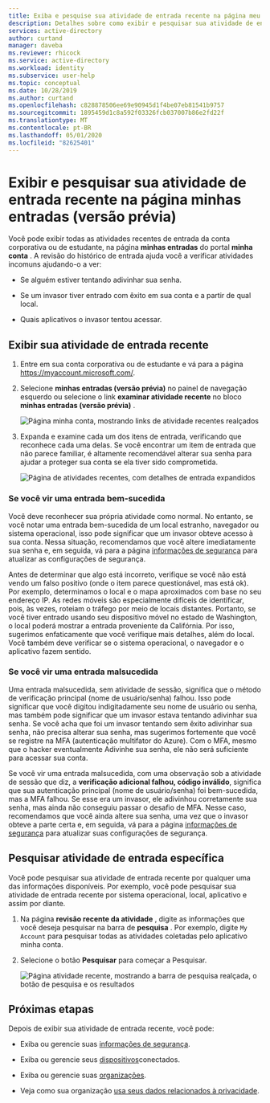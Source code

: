 ```yaml
---
title: Exiba e pesquise sua atividade de entrada recente na página meu logon (versão prévia)-Azure Active Directory | Microsoft Docs
description: Detalhes sobre como exibir e pesquisar sua atividade de entrada recente na página minhas entradas do portal minha conta.
services: active-directory
author: curtand
manager: daveba
ms.reviewer: rhicock
ms.service: active-directory
ms.workload: identity
ms.subservice: user-help
ms.topic: conceptual
ms.date: 10/28/2019
ms.author: curtand
ms.openlocfilehash: c828878506ee69e90945d1f4be07eb81541b9757
ms.sourcegitcommit: 1895459d1c8a592f03326fcb037007b86e2fd22f
ms.translationtype: MT
ms.contentlocale: pt-BR
ms.lasthandoff: 05/01/2020
ms.locfileid: "82625401"
---
```

# <a name="view-and-search-your-recent-sign-in-activity-from-the-my-sign-ins-preview-page"></a>Exibir e pesquisar sua atividade de entrada recente na página minhas entradas (versão prévia)

Você pode exibir todas as atividades recentes de entrada da conta corporativa ou de estudante, na página **minhas entradas** do portal **minha conta** . A revisão do histórico de entrada ajuda você a verificar atividades incomuns ajudando-o a ver:

- Se alguém estiver tentando adivinhar sua senha.

- Se um invasor tiver entrado com êxito em sua conta e a partir de qual local.

- Quais aplicativos o invasor tentou acessar.

## <a name="view-your-recent-sign-in-activity"></a>Exibir sua atividade de entrada recente

1. Entre em sua conta corporativa ou de estudante e vá para a página https://myaccount.microsoft.com/.

2. Selecione **minhas entradas (versão prévia)** no painel de navegação esquerdo ou selecione o link **examinar atividade recente** no bloco **minhas entradas (versão prévia)** .

    ![Página minha conta, mostrando links de atividade recentes realçados](media/my-account-portal/my-account-portal-sign-ins.png)

3. Expanda e examine cada um dos itens de entrada, verificando que reconhece cada uma delas. Se você encontrar um item de entrada que não parece familiar, é altamente recomendável alterar sua senha para ajudar a proteger sua conta se ela tiver sido comprometida.

    ![Página de atividades recentes, com detalhes de entrada expandidos](media/my-account-portal/my-account-portal-sign-ins-page.png)

### <a name="if-you-see-a-successful-sign-in"></a>Se você vir uma entrada bem-sucedida

Você deve reconhecer sua própria atividade como normal. No entanto, se você notar uma entrada bem-sucedida de um local estranho, navegador ou sistema operacional, isso pode significar que um invasor obteve acesso à sua conta. Nessa situação, recomendamos que você altere imediatamente sua senha e, em seguida, vá para a página [informações de segurança](https://mysignins.microsoft.com/security-info) para atualizar as configurações de segurança.

Antes de determinar que algo está incorreto, verifique se você não está vendo um falso positivo (onde o item parece questionável, mas está ok). Por exemplo, determinamos o local e o mapa aproximados com base no seu endereço IP. As redes móveis são especialmente difíceis de identificar, pois, às vezes, roteiam o tráfego por meio de locais distantes. Portanto, se você tiver entrado usando seu dispositivo móvel no estado de Washington, o local poderá mostrar a entrada proveniente da Califórnia. Por isso, sugerimos enfaticamente que você verifique mais detalhes, além do local. Você também deve verificar se o sistema operacional, o navegador e o aplicativo fazem sentido.

### <a name="if-you-see-an-unsuccessful-sign-in"></a>Se você vir uma entrada malsucedida

Uma entrada malsucedida, sem atividade de sessão, significa que o método de verificação principal (nome de usuário/senha) falhou. Isso pode significar que você digitou indigitadamente seu nome de usuário ou senha, mas também pode significar que um invasor estava tentando adivinhar sua senha. Se você acha que foi um invasor tentando sem êxito adivinhar sua senha, não precisa alterar sua senha, mas sugerimos fortemente que você se registre na MFA (autenticação multifator do Azure). Com o MFA, mesmo que o hacker eventualmente Adivinhe sua senha, ele não será suficiente para acessar sua conta.

Se você vir uma entrada malsucedida, com uma observação sob a atividade de sessão que diz, a **verificação adicional falhou, código inválido**, significa que sua autenticação principal (nome de usuário/senha) foi bem-sucedida, mas a MFA falhou. Se esse era um invasor, ele adivinhou corretamente sua senha, mas ainda não conseguiu passar o desafio de MFA. Nesse caso, recomendamos que você ainda altere sua senha, uma vez que o invasor obteve a parte certa e, em seguida, vá para a página [informações de segurança](https://mysignins.microsoft.com/security-info) para atualizar suas configurações de segurança.

## <a name="search-for-specific-sign-in-activity"></a>Pesquisar atividade de entrada específica

Você pode pesquisar sua atividade de entrada recente por qualquer uma das informações disponíveis. Por exemplo, você pode pesquisar sua atividade de entrada recente por sistema operacional, local, aplicativo e assim por diante.

1. Na página **revisão recente da atividade** , digite as informações que você deseja pesquisar na barra de **pesquisa** . Por exemplo, digite `My Account` para pesquisar todas as atividades coletadas pelo aplicativo minha conta.

2. Selecione o botão **Pesquisar** para começar a Pesquisar.

    ![Página atividade recente, mostrando a barra de pesquisa realçada, o botão de pesquisa e os resultados](media/my-account-portal/my-account-portal-sign-ins-page-search.png)

## <a name="next-steps"></a>Próximas etapas

Depois de exibir sua atividade de entrada recente, você pode:

- Exiba ou gerencie suas [informações de segurança](user-help-security-info-overview.md).

- Exiba ou gerencie seus [dispositivos](my-account-portal-devices-page.md)conectados.

- Exiba ou gerencie suas [organizações](my-account-portal-organizations-page.md).

- Veja como sua organização [usa seus dados relacionados à privacidade](my-account-portal-privacy-page.md).
